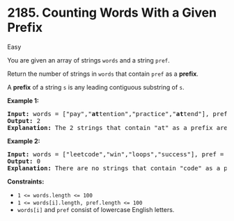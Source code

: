 # 2185. Counting Words With a Given Prefix

Easy

You are given an array of strings ```words``` and a string ```pref```.

Return the number of strings in ```words``` that contain ```pref``` as a **prefix**.

A **prefix** of a string ```s``` is any leading contiguous substring of ```s```.

**Example 1:**

<pre>
<strong>Input:</strong> words = ["pay","<strong>at</strong>tention","practice","<strong>at</strong>tend"], pref = "at"
<strong>Output:</strong> 2
<strong>Explanation:</strong> The 2 strings that contain "at" as a prefix are: "<strong>at</strong>tention" and "<strong>at</strong>tend".
</pre>

**Example 2:**

<pre>
<strong>Input:</strong> words = ["leetcode","win","loops","success"], pref = "code"
<strong>Output:</strong> 0
<strong>Explanation:</strong> There are no strings that contain "code" as a prefix.
</pre>

**Constraints:**

- ```1 <= words.length <= 100```
- ```1 <= words[i].length, pref.length <= 100```
- ```words[i]``` and ```pref``` consist of lowercase English letters.
